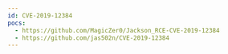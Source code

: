 ```yaml
---
id: CVE-2019-12384
pocs:
  - https://github.com/MagicZer0/Jackson_RCE-CVE-2019-12384
  - https://github.com/jas502n/CVE-2019-12384
---
```


